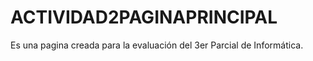 # ACTIVIDAD2PAGINAPRINCIPAL
Es una pagina creada para la evaluación del 3er Parcial de Informática.
